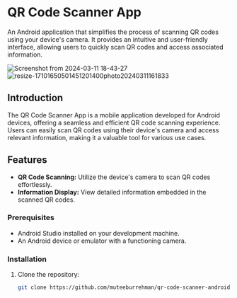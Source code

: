 # QR Code Scanner App


An Android application that simplifies the process of scanning QR codes using your device's camera. It provides an intuitive and user-friendly interface, allowing users to quickly scan QR codes and access associated information.

![Screenshot from 2024-03-11 18-43-27](https://github.com/muteeburrehman/qr-code-scanner-android/assets/139336141/c3a172bb-fe28-47c0-87bd-78d009206102)
![resize-17101650501451201400photo20240311161833](https://github.com/muteeburrehman/qr-code-scanner-android/assets/139336141/1ce43183-f59c-4637-bbe9-0099d202174f)

## Introduction

The QR Code Scanner App is a mobile application developed for Android devices, offering a seamless and efficient QR code scanning experience. Users can easily scan QR codes using their device's camera and access relevant information, making it a valuable tool for various use cases.

## Features

- **QR Code Scanning:** Utilize the device's camera to scan QR codes effortlessly.
- **Information Display:** View detailed information embedded in the scanned QR codes.




### Prerequisites

- Android Studio installed on your development machine.
- An Android device or emulator with a functioning camera.

### Installation

1. Clone the repository:

   ```bash
   git clone https://github.com/muteeburrehman/qr-code-scanner-android.git

